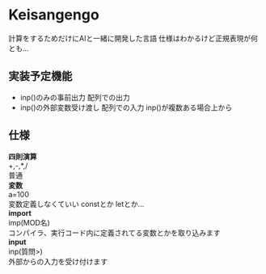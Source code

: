 # Keisangengo

計算をするためだけにAIと一緒に開発した言語 仕様はわかるけど正規表現が何とも...

## 実装予定機能

- inp()のみの事前出力 配列での出力
- inp()の外部変数受け渡し 配列での入力 inp()が複数ある場合上から

## 仕様

**四則演算**<br> +,-,*,/<br> 普通<br> **変数**<br> a=100<br>
変数定義しなくていい constとか letとか...<br> **import**<br> imp(MOD名)<br>
コンパイラ、実行コード内に定義されてる変数とかを取り込みます<br> **input**<br>
inp(質問>)<br> 外部からの入力を受け付けます<br>
